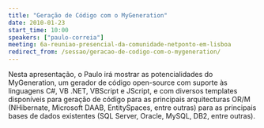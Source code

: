 ```yaml
---
title: "Geração de Código com o MyGeneration"
date: 2010-01-23
start_time: 10:00
speakers: ["paulo-correia"]
meeting: 6a-reuniao-presencial-da-comunidade-netponto-em-lisboa
redirect_from: /sessao/geracao-de-codigo-com-o-mygeneration/
---
```


Nesta apresentação, o Paulo irá mostrar as potencialidades do MyGeneration, um gerador de código open-source com suporte às linguagens C#, VB .NET, VBScript e JScript, e com diversos templates disponíveis para geração de código para as principais arquitecturas OR/M (NHibernate, Microsoft DAAB, EntitySpaces, entre outras) para as principais bases de dados existentes (SQL Server, Oracle, MySQL, DB2, entre outras).
